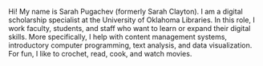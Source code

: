 Hi! My name is Sarah Pugachev (formerly Sarah Clayton). I am a digital scholarship specialist at the University of Oklahoma Libraries. In this role, I work faculty, students, and staff who want to learn or expand their digital skills. More specifically, I help with content management systems, introductory computer programming, text analysis, and data visualization. For fun, I like to crochet, read, cook, and watch movies. 
